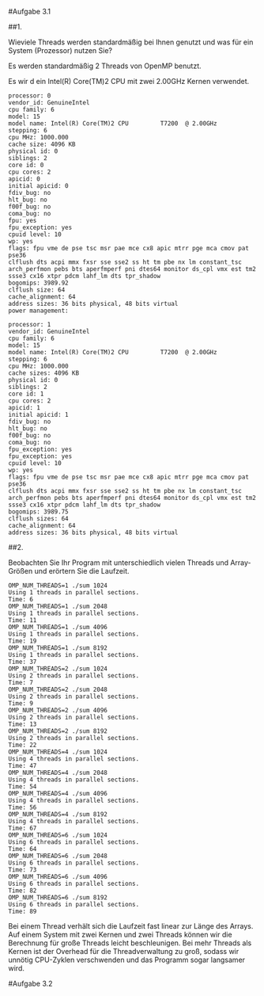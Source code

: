 #Aufgabe 3.1

##1.

Wieviele Threads werden standardmäßig bei Ihnen genutzt und was für ein
System (Prozessor) nutzen Sie?

Es werden standardmäßig 2 Threads von OpenMP benutzt.

Es wir d ein Intel(R) Core(TM)2 CPU mit zwei 2.00GHz Kernen verwendet.

    processor: 0
    vendor_id: GenuineIntel
    cpu family: 6
    model: 15
    model name: Intel(R) Core(TM)2 CPU         T7200  @ 2.00GHz
    stepping: 6
    cpu MHz: 1000.000
    cache size: 4096 KB
    physical id: 0
    siblings: 2
    core id: 0
    cpu cores: 2
    apicid: 0
    initial apicid: 0
    fdiv_bug: no
    hlt_bug: no
    f00f_bug: no
    coma_bug: no
    fpu: yes
    fpu_exception: yes
    cpuid level: 10
    wp: yes
    flags: fpu vme de pse tsc msr pae mce cx8 apic mtrr pge mca cmov pat pse36
    clflush dts acpi mmx fxsr sse sse2 ss ht tm pbe nx lm constant_tsc
    arch_perfmon pebs bts aperfmperf pni dtes64 monitor ds_cpl vmx est tm2
    ssse3 cx16 xtpr pdcm lahf_lm dts tpr_shadow
    bogomips: 3989.92
    clflush size: 64
    cache_alignment: 64
    address sizes: 36 bits physical, 48 bits virtual
    power management:

    processor: 1
    vendor_id: GenuineIntel
    cpu family: 6
    model: 15
    model name: Intel(R) Core(TM)2 CPU         T7200  @ 2.00GHz
    stepping: 6
    cpu MHz: 1000.000
    cache sizes: 4096 KB
    physical id: 0
    siblings: 2
    core id: 1
    cpu cores: 2
    apicid: 1
    initial apicid: 1
    fdiv_bug: no
    hlt_bug: no
    f00f_bug: no
    coma_bug: no
    fpu_exception: yes
    fpu_exception: yes
    cpuid level: 10
    wp: yes
    flags: fpu vme de pse tsc msr pae mce cx8 apic mtrr pge mca cmov pat pse36
    clflush dts acpi mmx fxsr sse sse2 ss ht tm pbe nx lm constant_tsc
    arch_perfmon pebs bts aperfmperf pni dtes64 monitor ds_cpl vmx est tm2
    ssse3 cx16 xtpr pdcm lahf_lm dts tpr_shadow
    bogomips: 3989.75
    clflush sizes: 64
    cache_alignment: 64
    address sizes: 36 bits physical, 48 bits virtual

##2.

Beobachten Sie Ihr Program mit unterschiedlich vielen Threads und
Array-Größen und erörtern Sie die Laufzeit.

    OMP_NUM_THREADS=1 ./sum 1024
    Using 1 threads in parallel sections.
    Time: 6
    OMP_NUM_THREADS=1 ./sum 2048
    Using 1 threads in parallel sections.
    Time: 11
    OMP_NUM_THREADS=1 ./sum 4096
    Using 1 threads in parallel sections.
    Time: 19
    OMP_NUM_THREADS=1 ./sum 8192
    Using 1 threads in parallel sections.
    Time: 37
    OMP_NUM_THREADS=2 ./sum 1024
    Using 2 threads in parallel sections.
    Time: 7
    OMP_NUM_THREADS=2 ./sum 2048
    Using 2 threads in parallel sections.
    Time: 9
    OMP_NUM_THREADS=2 ./sum 4096
    Using 2 threads in parallel sections.
    Time: 13
    OMP_NUM_THREADS=2 ./sum 8192
    Using 2 threads in parallel sections.
    Time: 22
    OMP_NUM_THREADS=4 ./sum 1024
    Using 4 threads in parallel sections.
    Time: 47
    OMP_NUM_THREADS=4 ./sum 2048
    Using 4 threads in parallel sections.
    Time: 54
    OMP_NUM_THREADS=4 ./sum 4096
    Using 4 threads in parallel sections.
    Time: 56
    OMP_NUM_THREADS=4 ./sum 8192
    Using 4 threads in parallel sections.
    Time: 67
    OMP_NUM_THREADS=6 ./sum 1024
    Using 6 threads in parallel sections.
    Time: 64
    OMP_NUM_THREADS=6 ./sum 2048
    Using 6 threads in parallel sections.
    Time: 73
    OMP_NUM_THREADS=6 ./sum 4096
    Using 6 threads in parallel sections.
    Time: 82
    OMP_NUM_THREADS=6 ./sum 8192
    Using 6 threads in parallel sections.
    Time: 89

Bei einem Thread verhält sich die Laufzeit fast linear zur Länge des Arrays. Auf
einem System mit zwei Kernen und zwei Threads können wir die Berechnung für
große Threads leicht beschleunigen. Bei mehr Threads als Kernen ist der Overhead
für die Threadverwaltung zu groß, sodass wir unnötig CPU-Zyklen verschwenden und
das Programm sogar langsamer wird.

#Aufgabe 3.2
